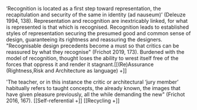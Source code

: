 
‘Recognition is located as a first step toward representation, the recapitulation and security of the same in identity (ad nauseum)’ (Deleuze 1994, 138). Representation and recognition are inextricably linked, for what is represented is that which is recognised. Recognition leads to established styles of representation securing the presumed good and common sense of design, guaranteeing its rightness and reassuring the designers. "Recognisable design precedents become a must so that critics can be reassured by what they recognise" (Frichot 2019, 173). Burdened with the model of recognition, thought loses the ability to wrest itself free of the forces that oppress it and render it stagnant.[[(Re)Assurance (Rightness,Risk and Architecture as language) +]] 

'The teacher, or in this instance the critic or architectural ‘jury member’ habitually refers to taught concepts, the already known, the images that have given pleasure previously, all the while demanding the new" (Frichot 2016, 167). [[Self-referential +]] [[Recycling +]]



